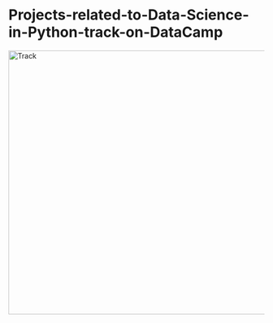 # Projects-related-to-Data-Science-in-Python-track-on-DataCamp

<img width="519" alt="Track" src="https://github.com/user-attachments/assets/d471a1fa-b03b-4ef8-a1bd-2a538e23231c">
